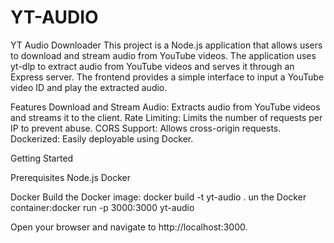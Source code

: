 # YT-AUDIO

YT Audio Downloader
This project is a Node.js application that allows users to download and stream audio from YouTube videos. The application uses yt-dlp to extract audio from YouTube videos and serves it through an Express server. The frontend provides a simple interface to input a YouTube video ID and play the extracted audio.

Features
Download and Stream Audio: Extracts audio from YouTube videos and streams it to the client.
Rate Limiting: Limits the number of requests per IP to prevent abuse.
CORS Support: Allows cross-origin requests.
Dockerized: Easily deployable using Docker.

Getting Started

Prerequisites
Node.js
Docker

Docker
Build the Docker image: docker build -t yt-audio .
un the Docker container:docker run -p 3000:3000 yt-audio

Open your browser and navigate to http://localhost:3000.